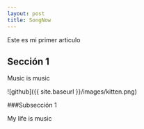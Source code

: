```yaml
---
layout: post
title: SongNow
---
```

Este es mi primer articulo

## Sección 1

Music is music

![github]({{ site.baseurl }}/images/kitten.png)

###Subsección 1

My life is music
